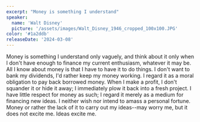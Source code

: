 ```yaml
---
excerpt: "Money is something I understand"
speaker:
  name: 'Walt Disney'
  picture: '/assets/images/Walt_Disney_1946_cropped_100x100.JPG'
color: '#1a2ddb'
releaseDate: '2024-03-08'
---
```

Money is something I understand only vaguely, and think about it only when I don't have enough to finance my current enthusiasm, whatever it may be. All I know about money is that I have to have it to do things. I don't want to bank my dividends, I'd rather keep my money working. I regard it as a moral obligation to pay back borrowed money. When I make a profit, I don't squander it or hide it away; I immediately plow it back into a fresh project. I have little respect for money as such; I regard it merely as a medium for financing new ideas. I neither wish nor intend to amass a personal fortune. Money or rather the lack of it to carry out my ideas--may worry me, but it does not excite me. Ideas excite me.